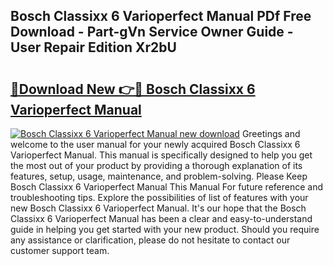 ## Bosch Classixx 6 Varioperfect Manual PDf Free Download - Part-gVn Service Owner Guide - User Repair Edition Xr2bU

# <h2><a href="http://cf11106.oget.top/?id=Bosch+Classixx+6+Varioperfect+Manual">🔗Download New 👉🔴 Bosch Classixx 6 Varioperfect Manual</a></h2>

[![Bosch Classixx 6 Varioperfect Manual new download](https://i.imgur.com/5g1atiW.png)](http://cf11106.oget.top/?id=Bosch+Classixx+6+Varioperfect+Manual)
Greetings and welcome to the user manual for your newly acquired Bosch Classixx 6 Varioperfect Manual. This manual is specifically designed to help you get the most out of your product by providing a thorough explanation of its features, setup, usage, maintenance, and problem-solving. Please Keep Bosch Classixx 6 Varioperfect Manual This Manual For future reference and troubleshooting tips. Explore the possibilities of list of features with your new Bosch Classixx 6 Varioperfect Manual. It's our hope that the Bosch Classixx 6 Varioperfect Manual has been a clear and easy-to-understand guide in helping you get started with your new product. Should you require any assistance or clarification, please do not hesitate to contact our customer support team.
